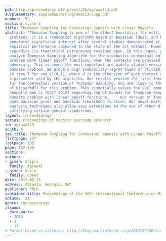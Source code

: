 ```yaml
---
pdf: http://proceedings.mlr.press/v28/agrawal13.pdf
supplementary: Supplementary:agrawal13-supp.pdf
number: '3'
section: cycle-3
title: Thompson Sampling for Contextual Bandits with Linear Payoffs
abstract: 'Thompson Sampling is one of the oldest heuristics for multi-armed bandit
  problems. It is a randomized algorithm based on Bayesian ideas, and has recently
  generated significant interest after several studies demonstrated it to have better
  empirical performance compared to the state of the art methods. However, many questions
  regarding its theoretical performance remained open. In this paper, we design and
  analyze Thompson Sampling algorithm for the stochastic contextual multi-armed bandit
  problem with linear payoff functions, when the contexts are provided by an adaptive
  adversary. This is among the most important and widely studied version of the contextual
  bandits problem. We prove a high probability regret bound of \tildeO(\fracd\sqrtε\sqrtT^1+ε)
  in time T for any ε∈(0,1), where d is the dimension of each context vector and εis
  a parameter used by the algorithm. Our results provide the first theoretical guarantees
  for the contextual version of Thompson Sampling, and are close to the lower bound
  of Ω(\sqrtdT) for this problem. This essentially solves the COLT open problem of
  Chapelle and Li [COLT 2012] regarding regret bounds for Thompson Sampling for contextual
  bandits problem with linear payoff functions.     Our version of Thompson sampling
  uses Gaussian prior and Gaussian likelihood function. Our novel martingale-based
  analysis techniques also allow easy extensions to the use of other distributions,
  satisfying certain general conditions.   '
layout: inproceedings
series: Proceedings of Machine Learning Research
id: agrawal13
month: 0
tex_title: Thompson Sampling for Contextual Bandits with Linear Payoffs
firstpage: 127
lastpage: 135
page: 127-135
sections: 
author:
- given: Shipra
  family: Agrawal
- given: Navin
  family: Goyal
date: 2013-02-13
address: Atlanta, Georgia, USA
publisher: PMLR
container-title: Proceedings of the 30th International Conference on Machine Learning
volume: '28'
genre: inproceedings
issued:
  date-parts:
  - 2013
  - 2
  - 13
# Format based on citeproc: http://blog.martinfenner.org/2013/07/30/citeproc-yaml-for-bibliographies/
---
```

